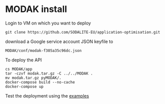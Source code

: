 # MODAK install

Login to VM on which you want to deploy

```
git clone https://github.com/SODALITE-EU/application-optimisation.git
```

download a Google service account JSON keyfile to  
```
MODAK/conf/modak-f305a35c96dc.json
```
To deploy the API

```
cs MODAK/app
tar -czvf modak.tar.gz -C ../../MODAK .
mv modak.tar.gz pyMODAK/.
docker-compose build --no-cache
docker-compose up
```

Test the deployment using the [examples](EXAMPLE.md)



